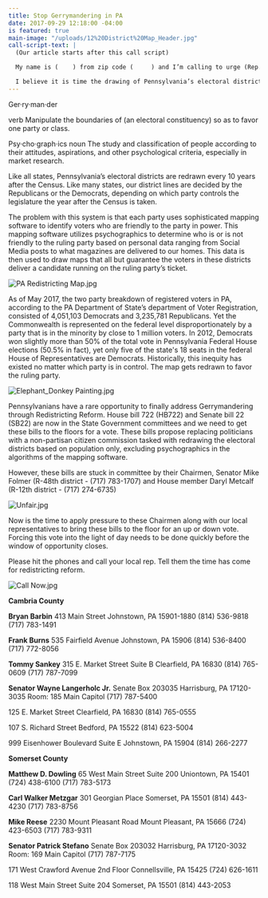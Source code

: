 ```yaml
---
title: Stop Gerrymandering in PA
date: 2017-09-29 12:18:00 -04:00
is featured: true
main-image: "/uploads/12%20District%20Map_Header.jpg"
call-script-text: |
  (Our article starts after this call script)

  My name is (    ) from zip code (     ) and I’m calling to urge (Rep. name) to support (**HB722** if addressing a house member), (**SB22** if addressing a Senator).

  I believe it is time the drawing of Pennsylvania’s electoral districts be taken out of the hands of politicians.  I am in favor of the creation of a citizen commission tasked with redrawing the electoral map based on population only.  Please pressure members of the State Government committee to bring this bill out of committee and to the floor for a full vote by the (House) (Senate)
---
```


Ger·ry·man·der

verb
Manipulate the boundaries of (an electoral constituency) so as to favor one party or class.

Psy·cho·graph·ics
noun
The study and classification of people according to their attitudes, aspirations, and other psychological criteria, especially in market research.

Like all states, Pennsylvania’s electoral districts are redrawn every 10 years after the Census.  Like many states, our district lines are decided by the Republicans or the Democrats, depending on which party controls the legislature the year after the Census is taken. 
 
The problem with this system is that each party uses sophisticated mapping software to identify voters who are friendly to the party in power.  This mapping software utilizes psychographics to determine who is or is not friendly to the ruling party based on personal data ranging from Social Media posts to what magazines are delivered to our homes.  This data is then used to draw maps that all but guarantee the voters in these districts deliver a candidate running on the ruling party’s ticket.

![PA Redistricting Map.jpg](/uploads/PA%20Redistricting%20Map.jpg)

As of May 2017, the two party breakdown of registered voters in PA, according to the PA Department of State’s department of Voter Registration, consisted of 4,051,103 Democrats and 3,235,781 Republicans.  Yet the Commonwealth is represented on the federal level disproportionately by a party that is in the minority by close to 1 million voters.  In 2012, Democrats won slightly more than 50% of the total vote in Pennsylvania Federal House elections (50.5% in fact), yet only five of the state's 18 seats in the federal House of Representatives are Democrats.  Historically, this inequity has existed no matter which party is in control.  The map gets redrawn to favor the ruling party.

![Elephant_Donkey Painting.jpg](/uploads/Elephant_Donkey%20Painting.jpg)

Pennsylvanians have a rare opportunity to finally address Gerrymandering through Redistricting Reform.  House bill 722 (HB722) and Senate bill 22 (SB22) are now in the State Government committees and we need to get these bills to the floors for a vote.  These bills propose replacing politicians with a non-partisan citizen commission tasked with redrawing the electoral districts based on population only, excluding psychographics in the algorithms of the mapping software.

However, these bills are stuck in committee by their Chairmen, Senator Mike Folmer (R-48th district - (717) 783-1707) and House member Daryl Metcalf (R-12th district - (717) 274-6735)

![Unfair.jpg](/uploads/Unfair.jpg)

Now is the time to apply pressure to these Chairmen along with our local representatives to bring these bills to the floor for an up or down vote.  Forcing this vote into the light of day needs to be done quickly before the window of opportunity closes.

Please hit the phones and call your local rep.  Tell them the time has come for redistricting reform.

![Call Now.jpg](/uploads/Call%20Now.jpg)

**Cambria County**

**Bryan Barbin**
413 Main Street
Johnstown, PA 15901-1880
(814) 536-9818  
(717) 783-1491 

**Frank Burns**
535 Fairfield Avenue
Johnstown, PA 15906 
(814) 536-8400 
(717) 772-8056 

**Tommy Sankey**
315 E. Market Street
Suite B
Clearfield, PA 16830 
(814) 765-0609 
(717) 787-7099 

**Senator Wayne Langerholc Jr.** 
Senate Box 203035 
Harrisburg, PA 17120-3035
Room: 185 Main Capitol
(717) 787-5400 
 
125 E. Market Street 
Clearfield, PA 16830 
(814) 765-0555 
 
107 S. Richard Street 
Bedford, PA 15522 
(814) 623-5004 
 
999 Eisenhower Boulevard 
Suite E 
Johnstown, PA 15904 
(814) 266-2277 

**Somerset County**

**Matthew D. Dowling**
65 West Main Street
Suite 200
Uniontown, PA 15401 
(724) 438-6100 
(717) 783-5173 

**Carl Walker Metzgar**
301 Georgian Place
Somerset, PA 15501 
(814) 443-4230 
(717) 783-8756 

**Mike Reese**
2230 Mount Pleasant Road
Mount Pleasant, PA 15666 
(724) 423-6503 
(717) 783-9311 

**Senator Patrick Stefano**
Senate Box 203032 
Harrisburg, PA 17120-3032
Room: 169 Main Capitol
(717) 787-7175 
 
171 West Crawford Avenue 
2nd Floor 
Connellsville, PA 15425 
(724) 626-1611 
 
118 West Main Street 
Suite 204 
Somerset, PA 15501 
(814) 443-2053 

